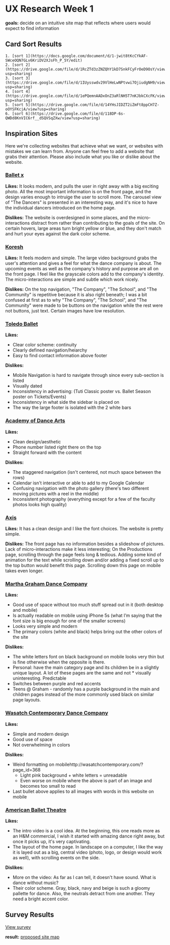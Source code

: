 # UX Research Week 1

**goals:** decide on an intuitive site map that reflects where users would expect to find information

## Card Sort Results

    1. [sort 1](https://docs.google.com/document/d/1-jwit8tKcCYkAF-SWceOQN7GLv6KriDV2XJsFh_P_5Y/edit)
    2. [sort 2](https://drive.google.com/file/d/1RcZTd3zZNZQhY1kD7SnkFCyFrOeD9OsY/view?usp=sharing)
    3. [sort 3] (https://drive.google.com/file/d/1IUysswdv29VlHeLwNPtvwi7OjiudgNH9/view?usp=sharing)
    4. [sort 4](https://drive.google.com/file/d/1ePQemnAADxOnZ3aRlNH5T7nKJbkCXcFK/view?usp=sharing)
    5. [sort 5](https://drive.google.com/file/d/14YHsJIDZT2iZmFt8ppCH7Z-oOYSFKcjA/view?usp=sharing)
    6. [sort 6](https://drive.google.com/file/d/118DP-6s-QWDd8KnVIC6rf__dSQVSqZXw/view?usp=sharing)
   


## Inspiration Sites

Here we're collecting websites that achieve what we want, or websites with mistakes we can learn from. Anyone can feel free to add a website that grabs their attention. Please also include what you like or dislike about the website.

### [Ballet x](https://www.balletx.org/)

**Likes:** It looks modern, and pulls the user in right away with a big exciting photo. All the most important information is on the front page, and the design varies enough to intruige the user to scroll more. The carousel view of "The Dancers" is presented in an interesting way, and it's nice to have the individual dancers introduced on the home page.

**Dislikes:** The website is overdesigned in some places, and the micro-interactions distract from rather than contributing to the goals of the site. On certain hovers, large areas turn bright yellow or blue, and they don't match and hurt your eyes against the dark color scheme.

### [Koresh](https://www.koreshdance.org/)

**Likes:** It feels modern and simple. The large video background grabs the user's attention and gives a feel for what the dance company is about. The upcoming events as well as the company's history and purpose are all on the front page. I feel like the grayscale colors add to the company's identity. The micro-interactions are simple and subtle which work nicely.

**Dislikes:** On the top navigation, "The Company", "The School", and "The Community" is repetitive because it is also right beneath; I was a bit confused at first as to why "The Company", "The School", and "The Community" were made to be buttons on the navigation while the rest were not buttons, just text. Certain images have low resolution.

### [Toledo Ballet](http://www.toledoballet.net/)

**Likes:**
* Clear color scheme: continuity
* Clearly defined navigation/heiarchy
* Easy to find contact information above footer

**Dislikes:**
* Mobile Navigation is hard to navigate through since every sub-section is listed
* Visually dated
* Inconsistency in advertising: (Tuti Classic poster vs. Ballet Season poster on Tickets/Events)
* Inconsistency in what side the sidebar is placed on
* The way the large footer is isolated with the 2 white bars

### [Academy of Dance Arts](http://www.academyofdanceartsmtpleasant.com/)

**Likes:**
* Clean design/aesthetic
* Phone number listed right there on the top
* Straight forward with the content

**Dislikes:**
* The staggered navigation (isn't centered, not much space between the rows)
* Calendar isn't interactive or able to add to my Google Calendar
* Confusing navigation with the photo gallery (there's two different moving pictures with a reel in the middle)
* Inconsistent photography (everything except for a few of the faculty photos looks high quality)

### [Axis](http://www.axisdance.org/)

**Likes:** It has a clean design and I like the font choices. The website is pretty simple.

**Dislikes:** The front page has no information besides a slideshow of pictures. Lack of micro-interactions make it less interesting; On the Productions page, scrolling through the page feels long & tedious. Adding some kind of animation for the text while scrolling down and/or adding a fixed scroll up to the top button would benefit this page. Scrolling down this page on mobile takes even longer.

### [Martha Graham Dance Company](http://www.marthagraham.org/)

**Likes:**
* Good use of space without too much stuff spread out in it (both desktop and mobile)
* Is actually readable on mobile using iPhone 5s (what I’m saying that the font size is big enough for one of the smaller screens)
* Looks very simple and modern
* The primary colors (white and black) helps bring out the other colors of the site

**Dislikes:**
* The white letters font on black background on mobile looks very thin but is fine otherwise when the opposite is there.
* Personal: have the main category page and its children be in a slightly unique layout. A lot of these pages are the same and not * visually uninteresting. Predictable
* Switches between purple and red accents
* Teens @ Graham - randomly has a purple background in the main and children pages instead of the more commonly used black on similar page layouts.

### [Wasatch Contemporary Dance Company](http://wasatchcontemporary.com/)

**Likes:**
* Simple and modern design
* Good use of space
* Not overwhelming in colors

**Dislikes:** 
* Weird formatting on mobilehttp://wasatchcontemporary.com/?page_id=368
    * Light pink background + white letters = unreadable
    * Even worse on mobile where the above is part of an image and becomes too small to read
* Last bullet above applies to all images with words in this website on mobile

### [American Ballet Theatre](https://www.abt.org/)

**Likes:**
* The intro video is a cool idea. At the beginning, this one reads more as an H&M commercial, I wish it started with amazing dance right away, but once it picks up, it's very captivating.
* The layout of the home page. In landscape on a computer, I like the way it is layed out as a big, central video (photo, logo, or design would work as well), with scrolling events on the side.

**Dislikes:**
* More on the video: As far as I can tell, it doesn't have sound. What is dance without music?
* Their color scheme. Gray, black, navy and beige is such a gloomy pallette for dance. Also, the neutrals detract from one another. They need a bright accent color.


## Survey Results 

[View survey](https://drive.google.com/file/d/1Cv4yZVWh96UxjnjP9RRYdW_zuzuvN-9Y/view?usp=sharing)


**result:** [proposed site map](https://drive.google.com/file/d/1t3o7oRtRu4uBC4cYvG6-F8TAMbMx_nUi/view?usp=sharing)